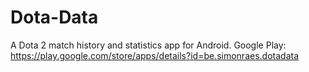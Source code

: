 Dota-Data
=========

A Dota 2 match history and statistics app for Android.
Google Play: https://play.google.com/store/apps/details?id=be.simonraes.dotadata
